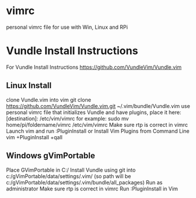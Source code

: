 # vimrc
personal vimrc file
for use with Win, Linux and RPi

# Vundle Install Instructions
For Vundle Install Instructions https://github.com/VundleVim/Vundle.vim

## Linux Install
clone Vundle.vim into vim
git clone https://github.com/VundleVim/Vundle.vim.git ~/.vim/bundle/Vundle.vim
use personal vimrc file that initializes Vundle and have plugins, place it here:
[destination]: /etc/vim/vimrc
for example: sudo mv home/pi/foldername/vimrc /etc/vim/vimrc
Make sure rtp is correct in vimrc
Launch vim and run :PluginInstall
or Install Vim Plugins from Command Line
vim +PluginInstall +qall

## Windows gVimPortable
Place GVimPortable in C:/
Install Vundle using git into c:/gVimPortable/data/settings/.vim/
(so path will be c:/gVimPortable/data/settings/.vim/bundle/all_packages)
Run as administrator
Make sure rtp is correct in vimrc
Run :PluginInstall in Vim
